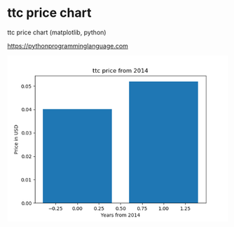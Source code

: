 # ttc price chart 

ttc price chart (matplotlib, python)

https://pythonprogramminglanguage.com

<img src='chart.png'>
